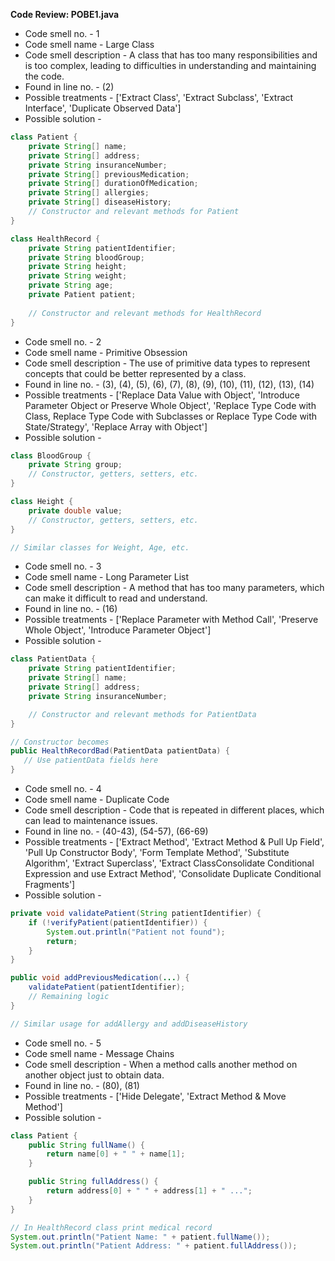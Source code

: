 **Code Review: POBE1.java**
- Code smell no. - 1
- Code smell name - Large Class
- Code smell description - A class that has too many responsibilities and is too complex, leading to difficulties in understanding and maintaining the code.
- Found in line no. - (2)
- Possible treatments - ['Extract Class', 'Extract Subclass', 'Extract Interface', 'Duplicate Observed Data']
- Possible solution - 
```java
class Patient {
    private String[] name;
    private String[] address;
    private String insuranceNumber;
    private String[] previousMedication;
    private String[] durationOfMedication;
    private String[] allergies;
    private String[] diseaseHistory;
    // Constructor and relevant methods for Patient
}

class HealthRecord {
    private String patientIdentifier;
    private String bloodGroup;
    private String height;
    private String weight;
    private String age;
    private Patient patient;
    
    // Constructor and relevant methods for HealthRecord
}
```

- Code smell no. - 2
- Code smell name - Primitive Obsession
- Code smell description - The use of primitive data types to represent concepts that could be better represented by a class.
- Found in line no. - (3), (4), (5), (6), (7), (8), (9), (10), (11), (12), (13), (14)
- Possible treatments - ['Replace Data Value with Object', 'Introduce Parameter Object or Preserve Whole Object', 'Replace Type Code with Class, Replace Type Code with Subclasses or Replace Type Code with State/Strategy', 'Replace Array with Object']
- Possible solution - 
```java
class BloodGroup {
    private String group;
    // Constructor, getters, setters, etc.
}

class Height {
    private double value;
    // Constructor, getters, setters, etc.
}

// Similar classes for Weight, Age, etc.
```

- Code smell no. - 3
- Code smell name - Long Parameter List
- Code smell description - A method that has too many parameters, which can make it difficult to read and understand.
- Found in line no. - (16)
- Possible treatments - ['Replace Parameter with Method Call', 'Preserve Whole Object', 'Introduce Parameter Object']
- Possible solution - 
```java
class PatientData {
    private String patientIdentifier;
    private String[] name;
    private String[] address;
    private String insuranceNumber;

    // Constructor and relevant methods for PatientData
}

// Constructor becomes 
public HealthRecordBad(PatientData patientData) {
   // Use patientData fields here
}
```

- Code smell no. - 4
- Code smell name - Duplicate Code
- Code smell description - Code that is repeated in different places, which can lead to maintenance issues.
- Found in line no. - (40-43), (54-57), (66-69)
- Possible treatments - ['Extract Method', 'Extract Method & Pull Up Field', 'Pull Up Constructor Body', 'Form Template Method', 'Substitute Algorithm', 'Extract Superclass', 'Extract ClassConsolidate Conditional Expression and use Extract Method', 'Consolidate Duplicate Conditional Fragments']
- Possible solution - 
```java
private void validatePatient(String patientIdentifier) {
    if (!verifyPatient(patientIdentifier)) {
        System.out.println("Patient not found");
        return;
    }
}

public void addPreviousMedication(...) {
    validatePatient(patientIdentifier);
    // Remaining logic
}

// Similar usage for addAllergy and addDiseaseHistory
```

- Code smell no. - 5
- Code smell name - Message Chains
- Code smell description - When a method calls another method on another object just to obtain data.
- Found in line no. - (80), (81)
- Possible treatments - ['Hide Delegate', 'Extract Method & Move Method']
- Possible solution - 
```java
class Patient {
    public String fullName() {
        return name[0] + " " + name[1];
    }

    public String fullAddress() {
        return address[0] + " " + address[1] + " ...";
    }
}

// In HealthRecord class print medical record
System.out.println("Patient Name: " + patient.fullName());
System.out.println("Patient Address: " + patient.fullAddress());
```